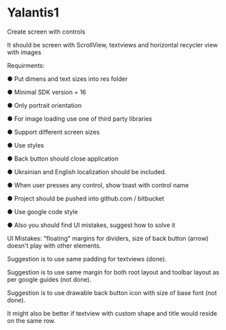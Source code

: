 # Yalantis1

Create screen with controls

 

It should be screen with ScrollView, textviews and  horizontal recycler view with images



Requirments: 

●	Put dimens and text sizes into res folder

●	Minimal SDK version = 16

●	Only portrait orientation

●	For image loading use one of third party libraries 

●	Support different screen sizes

●	Use styles 

●	Back button should close application

●	Ukrainian and English localization should be included.  

●	When user presses any control, show toast with control name

●	Project should be pushed into github.com / bitbucket

●	Use google code style

●	Also you should find UI mistakes, suggest how to solve it



UI Mistakes: "floating" margins for dividers, size of back button (arrow) doesn't play with other elements.

Suggestion is to use same padding for textviews (done).

Suggestion is to use same margin for both root layout and toolbar layout as per google guides (not done).

Suggestion is to use drawable back button icon with size of base font (not done).



It might also be better if textview with custom shape and title would reside on the same row.





